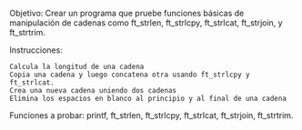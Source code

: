 Objetivo: Crear un programa que pruebe funciones básicas de manipulación de cadenas como ft_strlen, ft_strlcpy, ft_strlcat, ft_strjoin, y ft_strtrim.

Instrucciones:

    Calcula la longitud de una cadena
    Copia una cadena y luego concatena otra usando ft_strlcpy y ft_strlcat.
    Crea una nueva cadena uniendo dos cadenas
    Elimina los espacios en blanco al principio y al final de una cadena

Funciones a probar: printf, ft_strlen, ft_strlcpy, ft_strlcat, ft_strjoin, ft_strtrim.